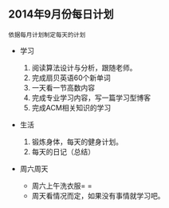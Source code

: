 2014年9月份每日计划
-------

	依据每月计划制定每天的计划
- 学习
	1. 阅读算法设计与分析，跟随老师。
	2. 完成扇贝英语60个新单词
	3. 一天看一节高数内容
	4. 完成专业学习内容，写一篇学习型博客
	5. 完成ACM相关知识的学习
- 生活
	1. 锻炼身体，每天的健身计划。
	2. 每天的日记（总结）

- 周六周天
	- 周六上午洗衣服= =
	- 周天看情况而定，如果没有事情就学习吧。
